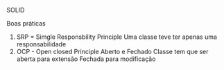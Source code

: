 SOLID

Boas práticas 

1.  SRP = Simgle Responsbility Principle
    Uma classe teve ter apenas uma responsabilidade
2.  OCP - Open closed Principle
    Aberto e Fechado
    Classe tem que ser aberta para extensão
    Fechada para modificação
    